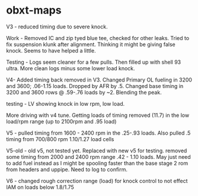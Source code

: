 # obxt-maps


V3 - reduced timing due to severe knock.  

Work - Removed IC and zip tyed blue tee, checked for other leaks. Tried to fix suspension klunk after alignment.  Thinking it might be giving false knock. Seems to have helped a little. 

Testing - Logs seem cleaner for a few pulls.  Then filled up with shell 93 ultra. More clean logs minus some lower load knock.


V4- Added timing back removed in V3. Changed Primary OL fueling in 3200 and 3600; .06-1.15 loads. Dropped by AFR by .5. Changed base timing in 3200 and 3600 rows @ .59-.76 loads by ~2. Blending the peak.

testing - LV showing knock in low rpm, low load.  

More driving with v4 tune.  Getting loads of timing removed (11.7) in the low load/rpm range (up to 2100rpm and .95 load)

V5 - pulled timing from 1600 - 2400 rpm in the .25-.93 loads.  Also pulled .5 timing from 700/800 rpm 1.10/1.27 load cells

V5-old - old v5, not tested yet. Replaced with new v5 for testing. removed some timing from 2000 and 2400 rpm range .42 - 1.10 loads. May just need to add fuel instead as I might be spooling faster than the base stage 2 rom from headers and uppipe.  Need to log to confirm.

V6 - changed rough correction range (load) for knock control to not effect IAM on loads below 1.8/1.75